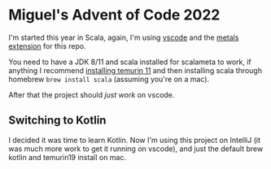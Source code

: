# Miguel's Advent of Code 2022

I'm started this year in Scala, again, I'm using [vscode](https://code.visualstudio.com)
and the [metals extension](https://scalameta.org/metals/docs/editors/vscode/) for this repo.

You need to have a JDK 8/11 and scala installed for scalameta to work, if anything I
recommend [installing temurin 11](https://adoptium.net) and then installing scala through
homebrew `brew install scala` (assuming you're on a mac).

After that the project should *just work* on vscode.

## Switching to Kotlin

I decided it was time to learn Kotlin. Now I'm using this project on IntelliJ (it was much more
work to get it running on vscode), and just the default brew kotlin and temurin19 install on mac.
